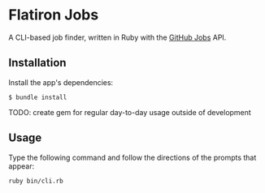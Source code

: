 # Flatiron Jobs
A CLI-based job finder, written in Ruby with the [GitHub Jobs](https://jobs.github.com/api) API.

## Installation
Install the app's dependencies:

```
$ bundle install
```

TODO: create gem for regular day-to-day usage outside of development

## Usage
Type the following command and follow the directions of the prompts that appear:

```
ruby bin/cli.rb
```